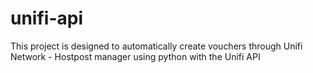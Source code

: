 # unifi-api
This project is designed to automatically create vouchers through Unifi Network - Hostpost manager using python with the Unifi API
